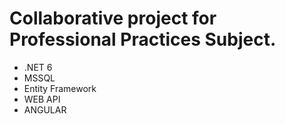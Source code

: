 <h1>Collaborative project for Professional Practices Subject.</h1>

<ul>
<li>.NET 6
<li>MSSQL
<li>Entity Framework
<li>WEB API
<li>ANGULAR
</ul>
